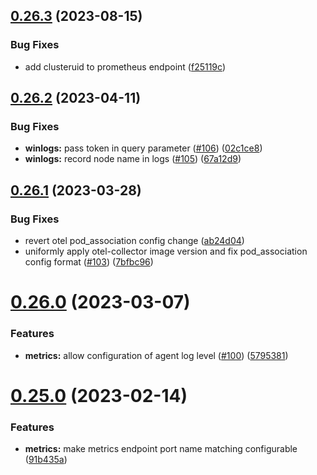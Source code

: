 ## [0.26.3](https://github.com/observeinc/manifests/compare/v0.26.2...v0.26.3) (2023-08-15)


### Bug Fixes

* add clusteruid to prometheus endpoint ([f25119c](https://github.com/observeinc/manifests/commit/f25119c5f30323ff9ce34b27077fd8f65e8305f6))



## [0.26.2](https://github.com/observeinc/manifests/compare/v0.26.1...v0.26.2) (2023-04-11)


### Bug Fixes

* **winlogs:** pass token in query parameter ([#106](https://github.com/observeinc/manifests/issues/106)) ([02c1ce8](https://github.com/observeinc/manifests/commit/02c1ce8cceffedc42d05c9dd7c79b4d08d707db8))
* **winlogs:** record node name in logs ([#105](https://github.com/observeinc/manifests/issues/105)) ([67a12d9](https://github.com/observeinc/manifests/commit/67a12d9ec6b6ec79e43b2106aaa6dcf2d432d843))



## [0.26.1](https://github.com/observeinc/manifests/compare/v0.26.0...v0.26.1) (2023-03-28)


### Bug Fixes

* revert otel pod_association config change ([ab24d04](https://github.com/observeinc/manifests/commit/ab24d0409f34791852deb4e61a0b3df6af5c4b11))
* uniformly apply otel-collector image version and fix pod_association config format ([#103](https://github.com/observeinc/manifests/issues/103)) ([7bfbc96](https://github.com/observeinc/manifests/commit/7bfbc969c03f84140f286f09df0b8ebbd9bae171))



# [0.26.0](https://github.com/observeinc/manifests/compare/v0.25.0...v0.26.0) (2023-03-07)


### Features

* **metrics:** allow configuration of agent log level ([#100](https://github.com/observeinc/manifests/issues/100)) ([5795381](https://github.com/observeinc/manifests/commit/579538110bd91bc0b23746e46db63d7ea6eafe03))



# [0.25.0](https://github.com/observeinc/manifests/compare/v0.24.0...v0.25.0) (2023-02-14)


### Features

* **metrics:** make metrics endpoint port name matching configurable ([91b435a](https://github.com/observeinc/manifests/commit/91b435a76139d6a1ee2b1ba3da3cbc9cc82e44ba))



